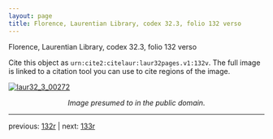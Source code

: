 ```yaml
---
layout: page
title: Florence, Laurentian Library, codex 32.3, folio 132 verso
---
```


Florence, Laurentian Library, codex 32.3, folio 132 verso

Cite this object as `urn:cite2:citelaur:laur32pages.v1:132v`.  The full image is linked to a citation tool you can use to cite regions of the image.

[![laur32_3_00272](http://www.homermultitext.org/iipsrv?IIIF=/project/homer/pyramidal/deepzoom/citelaur/laur32imgs/v1/laur32_3_00272.tif/full/800,/0/default.jpg)](http://www.homermultitext.org/ict2/?urn=urn:cite2:citelaur:laur32imgs.v1:laur32_3_00272) 

<p style="text-align: center; font-style: italic;">Image presumed to in the public domain.</p>

---

previous: [132r](../132r/) | next: [133r](../133r/)